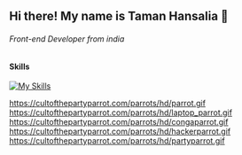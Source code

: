 ## Hi there! My name is Taman Hansalia 👋
###### Front-end Developer from india
#### Skills
[![My Skills](https://skillicons.dev/icons?i=html,css,js,bootstrap,react,tailwind,laravel,php)](https://skillicons.dev)

https://cultofthepartyparrot.com/parrots/hd/parrot.gif
https://cultofthepartyparrot.com/parrots/hd/laptop_parrot.gif
https://cultofthepartyparrot.com/parrots/hd/congaparrot.gif
https://cultofthepartyparrot.com/parrots/hd/hackerparrot.gif
https://cultofthepartyparrot.com/parrots/hd/partyparrot.gif
<!--
**tamanhansalia/tamanhansalia** is a ✨ _special_ ✨ repository because its `README.md` (this file) appears on your GitHub profile.

Here are some ideas to get you started:

- 🔭 I’m currently working on ...
- 🌱 I’m currently learning ...
- 👯 I’m looking to collaborate on ...
- 🤔 I’m looking for help with ...
- 💬 Ask me about ...
- 📫 How to reach me: ...
- 😄 Pronouns: ...
- ⚡ Fun fact: ...
-->

